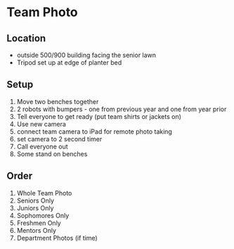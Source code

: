 # Team Photo

## Location

- outside 500/900 building facing the senior lawn
- Tripod set up at edge of planter bed

## Setup

1. Move two benches together
1. 2 robots with bumpers - one from previous year and one from year prior
1. Tell everyone to get ready (put team shirts or jackets on)
1. Use new camera
1. connect team camera to iPad for remote photo taking
1. set camera to 2 second timer
1. Call everyone out
1. Some stand on benches

## Order

1. Whole Team Photo
1. Seniors Only
1. Juniors Only
1. Sophomores Only
1. Freshmen Only
1. Mentors Only
1. Department Photos (if time)
